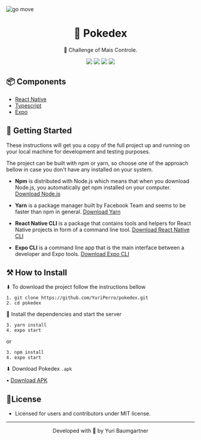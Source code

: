 ![go move](https://i.imgur.com/UbX3skO.png)

<h1 align="center">
    <a>🛑 Pokedex</a>
</h1>

<p align="center">🔗 Challenge of Mais Controle. </p>
<div align="center">
    <img src="https://img.shields.io/static/v1?label=React-Native&message=v0.64&color=6D21B4&style=for-the-badge&logo=react" />
    <img src="https://img.shields.io/static/v1?label=Typescript&message=v4.2&color=2184B4&style=for-the-badge&logo=typescript" />
    <img src="https://img.shields.io/static/v1?label=Expo&message=v41&color=FFFFFF&style=for-the-badge&logo=expo" />
    <img src="https://img.shields.io/static/v1?label=License&message=MIT&color=8ED500&style=for-the-badge" />
</div>

## 📦 Components

* [React Native](https://reactnative.dev/)
* [Typescript](https://www.typescriptlang.org/)
* [Expo](https://docs.expo.io/)

## 🚀 Getting Started

These instructions will get you a copy of the full project up and running on your local machine for development and testing purposes.

The project can be built with npm or yarn, so choose one of the approach bellow in case you don't have any installed on your system.

* **Npm** is distributed with Node.js which means that when you download Node.js, you automatically get npm installed on your computer. [Download Node.js](https://nodejs.org/en/download/)

* **Yarn** is a package manager built by Facebook Team and seems to be faster than npm in general.  [Download Yarn](https://yarnpkg.com/en/docs/install)

* **React Native CLI** is a package that contains tools and helpers for React Native projects in form of a command line tool.  [Download React Native CLI](https://facebook.github.io/react-native/docs/getting-started)

* **Expo CLI** is a command line app that is the main interface between a developer and Expo tools. [Download Expo CLI](https://docs.expo.io/get-started/installation/)

## ⚒️ How to Install

⬇ To download the project follow the instructions bellow

```
1. git clone https://github.com/YuriPerro/pokedex.git
2. cd pokedex
```

🎯 Install the dependencies and start the server

```
3. yarn install
4. expo start
```
or
```
3. npm install
4. expo start
```

⬇ Download Pokedex ``.apk``

• [Download APK](https://exp-shell-app-assets.s3.us-west-1.amazonaws.com/android/%40appcolt/pokedex-c7bd32cc30854444a71c7e08e95b031c-signed.apk)

## 📃License

* Licensed for users and contributors under MIT license.

---
<p align="center">Developed with 💜 by Yuri Baumgartner</p>
